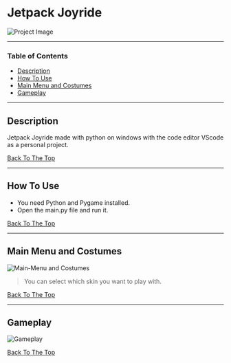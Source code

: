 # Jetpack Joyride

![Project Image]([https://postimg.cc/WqSvq4ps](https://i.postimg.cc/c6G4jKVt/main-menu-bg.png))

> 

---

### Table of Contents

- [Description](#description)
- [How To Use](#how-to-use)
- [Main Menu and Costumes](#Main-Menu-and-Costumes)
- [Gameplay](#Gameplay)


---

## Description

Jetpack Joyride made with python on windows with the code editor VScode as a personal project.

[Back To The Top](#Jetpack-Joyride)

---

## How To Use

- You need Python and Pygame installed.
- Open the main.py file and run it.


[Back To The Top](#Jetpack-Joyride)

---

## Main Menu and Costumes
![Main-Menu and Costumes](https://media.giphy.com/media/KUOqAKYhyJcVqIvOep/giphy.gif)
> You can select which skin you want to play with.


[Back To The Top](#Jetpack-Joyride)

---

## Gameplay

![Gameplay](https://media.giphy.com/media/sSYc1o5rwBe8GouGCu/giphy-downsized-large.gif)

[Back To The Top](#Jetpack-Joyride)
